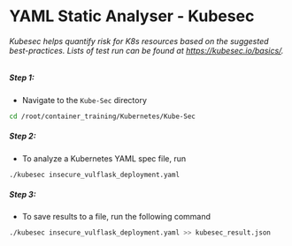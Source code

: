# YAML Static Analyser - Kubesec

###### Kubesec helps quantify risk for K8s resources based on the suggested best-practices. Lists of test run can be found at https://kubesec.io/basics/.


##### Step 1: 

* Navigate to the `Kube-Sec` directory

```bash
cd /root/container_training/Kubernetes/Kube-Sec
```


##### Step 2: 

* To analyze a Kubernetes YAML spec file, run

```bash
./kubesec insecure_vulflask_deployment.yaml
```


##### Step 3:

* To save results to a file, run the following command

```bash
./kubesec insecure_vulflask_deployment.yaml >> kubesec_result.json
```
